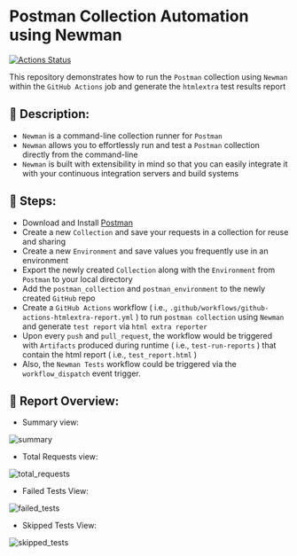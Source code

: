 # Postman Collection Automation using Newman

[![Actions Status](https://github.com/ashikkumar23/postman-reports/workflows/Newman%20Tests/badge.svg)](https://github.com/ashikkumar23/postman-reports/actions/workflows/github-actions-htmlextra-report.yml)

This repository demonstrates how to run the `Postman` collection using `Newman` within the `GitHub Actions` job and generate the `htmlextra` test results report

## 🚀 Description:

- `Newman` is a command-line collection runner for `Postman`
- `Newman` allows you to effortlessly run and test a `Postman` collection directly from the command-line
- `Newman` is built with extensibility in mind so that you can easily integrate it with your continuous integration servers and build systems

## 🚀 Steps:

- Download and Install [Postman](https://www.postman.com/downloads/)
- Create a new `Collection` and save your requests in a collection for reuse and sharing
- Create a new `Environment` and save values you frequently use in an environment
- Export the newly created `Collection` along with the `Environment` from `Postman` to your local directory
- Add the `postman_collection` and `postman_environment` to the newly created `GitHub` repo
- Create a `GitHub Actions` workflow ( i.e., `.github/workflows/github-actions-htmlextra-report.yml` ) to run `postman collection` using `Newman` and generate `test report` via `html extra reporter`
- Upon every `push` and `pull_request`, the workflow would be triggered with `Artifacts` produced during runtime ( i.e., `test-run-reports` ) that contain the html report ( i.e., `test_report.html` )
- Also, the `Newman Tests` workflow could be triggered via the `workflow_dispatch` event trigger.

## 🚀 Report Overview:

- Summary view:

![summary](https://github.com/ashikkumar23/postman-collection-automation/blob/master/images/summary.png)

- Total Requests view:

![total_requests](https://github.com/ashikkumar23/postman-collection-automation/blob/master/images/total_requests.png)

- Failed Tests View:

![failed_tests](https://github.com/ashikkumar23/postman-collection-automation/blob/master/images/failed_tests.png)

- Skipped Tests View:

![skipped_tests](https://github.com/ashikkumar23/postman-collection-automation/blob/master/images/skipped_tests.png)
